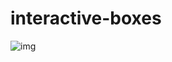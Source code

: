 # interactive-boxes

![img](https://github.com/user-attachments/assets/3bcd06db-a111-4a75-91e1-834b5b9051a7)
